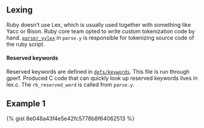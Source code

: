## Lexing
Ruby doesn’t use Lex, which is usually used together with something like Yacc or Bison.  Ruby core team opted to write custom tokenization code by hand. [`parser_yylex`](https://github.com/ruby/ruby/blob/v2_5_3/parse.y#L8261) in `parse.y` is responsible for tokenizing source code of the ruby script.

#### Reserved keywords
Reserved keywords are defined in [`defs/keywords`](https://github.com/ruby/ruby/blob/v2_5_3/defs/keywords). This file is run through gperf.  Produced C code that can quickly look up reserved keywords lives in lex.c.  The `rb_reserved_word` is called from `parse.y`.

## Example 1
{% gist 8e048a43f4e5e42fc5778b8f64062513 %}
